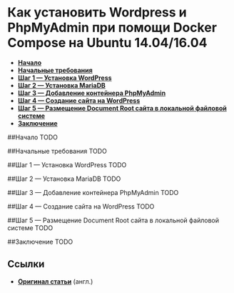 Как установить Wordpress и PhpMyAdmin при помощи Docker Compose на Ubuntu 14.04/16.04
=====================================================================================

* **[Начало](https://github.com/uran1980/web-dev-blog/blob/master/Docker/how-to-install-wordpress-and-phpmyadmin-with-docker-compose-on-ubuntu-14-04.md#Начало)**
* **[Начальные требования](https://github.com/uran1980/web-dev-blog/blob/master/Docker/how-to-install-wordpress-and-phpmyadmin-with-docker-compose-on-ubuntu-14-04.md#Начальные-требования)**
* **[Шаг 1 — Установка WordPress](https://github.com/uran1980/web-dev-blog/blob/master/Docker/how-to-install-wordpress-and-phpmyadmin-with-docker-compose-on-ubuntu-14-04.md#Шаг-1--Установка-wordpress)**
* **[Шаг 2 — Установка MariaDB](https://github.com/uran1980/web-dev-blog/blob/master/Docker/how-to-install-wordpress-and-phpmyadmin-with-docker-compose-on-ubuntu-14-04.md#Шаг-2--Установка-mariadb)**
* **[Шаг 3 — Добавление контейнера PhpMyAdmin](https://github.com/uran1980/web-dev-blog/blob/master/Docker/how-to-install-wordpress-and-phpmyadmin-with-docker-compose-on-ubuntu-14-04.md#Шаг-3--Добавление-контейнера-phpmyadmin)**
* **[Шаг 4 — Создание сайта на WordPress](https://github.com/uran1980/web-dev-blog/blob/master/Docker/how-to-install-wordpress-and-phpmyadmin-with-docker-compose-on-ubuntu-14-04.md#Шаг-4--Создание-сайта-на-wordpress)**
* **[Шаг 5 — Размещение Document Root сайта в локальной файловой системе](https://github.com/uran1980/web-dev-blog/blob/master/Docker/how-to-install-wordpress-and-phpmyadmin-with-docker-compose-on-ubuntu-14-04.md#Шаг-5--Размещение-document-root-сайта-в-локальной-файловой-системе)**
* **[Заключение](https://github.com/uran1980/web-dev-blog/blob/master/Docker/how-to-install-wordpress-and-phpmyadmin-with-docker-compose-on-ubuntu-14-04.md#Заключение)**

##Начало
TODO


##Начальные требования
TODO


##Шаг 1 — Установка WordPress
TODO


##Шаг 2 — Установка MariaDB
TODO


##Шаг 3 — Добавление контейнера PhpMyAdmin
TODO


##Шаг 4 — Создание сайта на WordPress
TODO


##Шаг 5 — Размещение Document Root сайта в локальной файловой системе
TODO


##Заключение
TODO


## Ссылки
* **[Оригинал статьи](https://www.digitalocean.com/community/tutorials/how-to-install-wordpress-and-phpmyadmin-with-docker-compose-on-ubuntu-14-04)**  (англ.)
